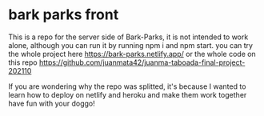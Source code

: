# bark parks front

This is a repo for the server side of Bark-Parks, it is not intended to work alone, although you can run it by running npm i and npm start.
you can try the whole project here https://bark-parks.netlify.app/
or the whole code on this repo
https://github.com/juanmata42/juanma-taboada-final-project-202110

If you are wondering why the repo was splitted, it's because I wanted to learn how to deploy on netlify and heroku and make them work together
have fun with your doggo!
